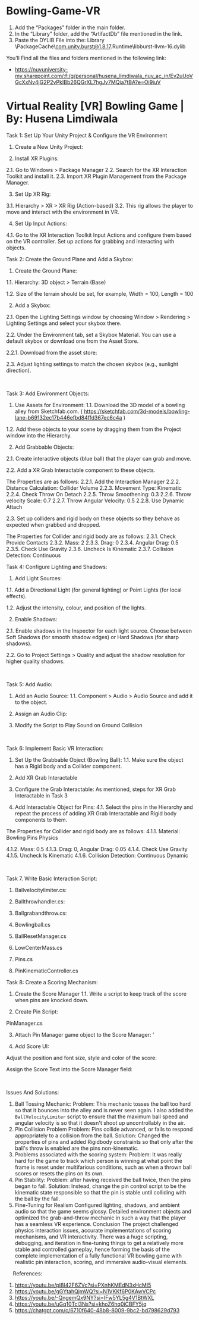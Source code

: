 # Bowling-Game-VR

1.	Add the “Packages” folder in the main folder.
2.	In the “Library” folder, add the “ArtifactDb” file mentioned in the link.
3.	Paste the DYLIB File into the: 
Library \PackageCache\com.unity.burst@1.8.17\.Runtime\libburst-llvm-16.dylib 


You’ll Find all the files and folders mentioned in the following link:
-	https://nuvuniversity-my.sharepoint.com/:f:/g/personal/husena_limdiwala_nuv_ac_in/Ev2uUoVGcXxNv4jG2P2vPkIBb26QGrXL7hgJv7MQia7tBA?e=Oi9iuV



# Virtual Reality [VR] Bowling Game | By: Husena Limdiwala

Task 1: Set Up Your Unity Project & Configure the VR Environment

1.	Create a New Unity Project:

2.	Install XR Plugins:

2.1.	 Go to Windows > Package Manager
2.2.	Search for the XR Interaction Toolkit and install it.
2.3.	Import XR Plugin Management from the Package Manager. 

3.	Set Up XR Rig:

3.1.	 Hierarchy > XR > XR Rig (Action-based)
3.2.	This rig allows the player to move and interact with the environment in VR. 

4.	Set Up Input Actions:

4.1.	 Go to the XR Interaction Toolkit Input Actions and configure them based on the VR controller. Set up actions for grabbing and interacting with objects.

Task 2: Create the Ground Plane and Add a Skybox:

1.	Create the Ground Plane: 

1.1.	 Hierarchy: 3D object > Terrain (Base)

 

1.2.	Size of the terrain should be set, for example, Width = 100, Length = 100
 

2.	Add a Skybox:

2.1.	 Open the Lighting Settings window by choosing Window > Rendering > Lighting Settings and select your skybox there.

 

2.2.	Under the Environment tab, set a Skybox Material. You can use a default skybox or download one from the Asset Store.

 

2.2.1.	Download from the asset store:

 

2.3.	 Adjust lighting settings to match the chosen skybox (e.g., sunlight direction).

 


 

Task 3: Add Environment Objects:
1.	Use Assets for Environment:
1.1.	Download the 3D model of a bowling alley from Sketchfab.com. 
( https://sketchfab.com/3d-models/bowling-lane-b69132ec17b446efbd84ffd367ec6c4a )
 
1.2.	Add these objects to your scene by dragging them from the Project window into the Hierarchy.
 

2.	Add Grabbable Objects:

2.1.	 Create interactive objects (blue ball) that the player can grab and move. 

 

2.2.	 Add a XR Grab Interactable component to these objects.

The Properties are as follows: 
2.2.1.	Add the Interaction Manager
2.2.2.	Distance Calculation: Collider Volume
2.2.3.	Movement Type: Kinematic
2.2.4.	Check Throw On Detach 
2.2.5.	Throw Smoothening: 0.3
2.2.6.	Throw velocity Scale: 0.7
2.2.7.	Throw Angular Velocity: 0.5
2.2.8.	Use Dynamic Attach

 

2.3.	Set up colliders and rigid body on these objects so they behave as expected when grabbed and dropped. 

The Properties for Collider and rigid body are as follows: 
2.3.1.	Check Provide Contacts
2.3.2.	Mass: 2
2.3.3.	Drag: 0
2.3.4.	Angular Drag: 0.5
2.3.5.	Check Use Gravity
2.3.6.	Uncheck Is Kinematic
2.3.7.	Collision Detection: Continuous

 

 

 

Task 4: Configure Lighting and Shadows:

1.	Add Light Sources:

1.1.	 Add a Directional Light (for general lighting) or Point Lights (for local effects).

 

1.2.	Adjust the intensity, colour, and position of the lights.

 


2.	Enable Shadows:

2.1.	Enable shadows in the Inspector for each light source. Choose between Soft Shadows (for smooth shadow edges) or Hard Shadows (for sharp shadows).
 

2.2.	Go to Project Settings > Quality and adjust the shadow resolution for higher quality shadows.

 
 

Task 5: Add Audio:
1.	Add an Audio Source:
1.1.	 Component > Audio > Audio Source and add it to the object.
 
2.	Assign an Audio Clip:
 

3.	Modify the Script to Play Sound on Ground Collision
 
 

Task 6: Implement Basic VR Interaction:
1.	Set Up the Grabbable Object (Bowling Ball):
1.1.	 Make sure the object has a Rigid body and a Collider component.
 

2.	Add XR Grab Interactable
3.	Configure the Grab Interactable:
As mentioned, steps for XR Grab Interactable in Task 3
  
4.	Add Interactable Object for Pins:
4.1.	Select the pins in the Hierarchy and repeat the process of adding XR Grab Interactable and Rigid body components to them.
 

The Properties for Collider and rigid body are as follows: 
4.1.1.	Material: Bowling Pins Physics
 
 
4.1.2.	Mass: 0.5
4.1.3.	Drag: 0, Angular Drag: 0.05
4.1.4.	Check Use Gravity
4.1.5.	Uncheck Is Kinematic
4.1.6.	Collision Detection: Continuous Dynamic
 
 

Task 7. Write Basic Interaction Script:

 

 


1.	 Ballvelocitylimiter.cs:

 







2.	 Ballthrowhandler.cs:

 

















3.	 Ballgrabandthrow.cs:

 

4.	Bowlingball.cs

 


5.	BallResetManager.cs

 

 


6.	LowCenterMass.cs
 

7.	Pins.cs
 
 

8.	PinKinematicController.cs
 

Task 8: Create a Scoring Mechanism:
 

1.	Create the Score Manager
1.1.	Write a script to keep track of the score when pins are knocked down.
 
 

2.	Create Pin Script:

PinManager.cs
 

3.	Attach Pin Manager game object to the Score Manager:
 ’



4.	Add Score UI:
 

Adjust the position and font size, style and color of the score:
 

Assign the Score Text into the Score Manager field:
 

 

Issues And Solutions:

1. Ball Tossing Mechanic:
Problem: This mechanic tosses the ball too hard so that it bounces into the alley and is never seen again.
I also added the `BallVelocityLimiter` script to ensure that the maximum ball speed and angular velocity is so that it doesn't shoot up uncontrollably in the air.
2. Pin Collision Problem
Problem: Pins collide advanced, or fails to respond appropriately to a collision from the ball.
Solution: Changed the properties of pins and added Rigidbody constraints so that only after the ball's throw is enabled are the pins non-kinematic.
3. Problems associated with the scoring system:
Problem: It was really hard for the game to track which person is winning at what point the frame is reset under multifarious conditions, such as when a thrown ball scores or resets the pins on its own.
4. Pin Stability:
Problem: after having received the ball twice, then the pins began to fall.
Solution: Instead, change the pin control script to be the kinematic state responsible so that the pin is stable until colliding with the ball by the fall.
5. Fine-Tuning for Realism
Configured lighting, shadows, and ambient audio so that the game seems glossy.
Detailed environment objects and optimized the grab-and-throw mechanic in such a way that the player has a seamless VR experience.
Conclusion
The project challenged physics interaction issues, accurate implementations of scoring 
mechanisms, and VR interactivity. There was a huge scripting, debugging, and iteration in fine-tuning things to get a relatively more stable and controlled gameplay, hence forming the basis of the complete implementation of a fully functional VR bowling game with realistic pin interaction, scoring, and immersive audio-visual elements.

 
References:

1.	 https://youtu.be/pI8l42F6ZVc?si=PXnhKMEdN3xHcMI5 
2.	 https://youtu.be/gGYtahQjmWQ?si=N1VKKf6P0KAwVCPc
3.	https://youtu.be/-QngemQx9NY?si=IFw5YL5g4V1BtWXL
4.	https://youtu.be/uGq10Tcl3Ns?si=khoZ6hq0iCBFY5jq
5.	https://chatgpt.com/c/6710f640-48b8-8009-9bc2-bd798629d793


